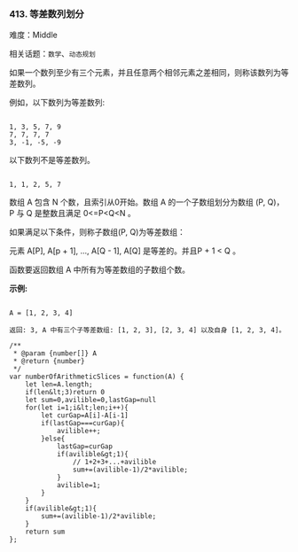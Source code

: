 ### 413. 等差数列划分

难度：Middle

相关话题：`数学`、`动态规划`

如果一个数列至少有三个元素，并且任意两个相邻元素之差相同，则称该数列为等差数列。



例如，以下数列为等差数列:





```

1, 3, 5, 7, 9
7, 7, 7, 7
3, -1, -5, -9
```

以下数列不是等差数列。





```

1, 1, 2, 5, 7
```





数组 A 包含 N 个数，且索引从0开始。数组 A 的一个子数组划分为数组 (P, Q)，P 与 Q 是整数且满足 0&lt;=P&lt;Q&lt;N 。



如果满足以下条件，则称子数组(P, Q)为等差数组：



元素 A[P], A[p + 1], ..., A[Q - 1], A[Q] 是等差的。并且P + 1 &lt; Q 。



函数要返回数组 A 中所有为等差数组的子数组个数。







 **示例:** 





```

A = [1, 2, 3, 4]

返回: 3, A 中有三个子等差数组: [1, 2, 3], [2, 3, 4] 以及自身 [1, 2, 3, 4]。

```


```
/**
 * @param {number[]} A
 * @return {number}
 */
var numberOfArithmeticSlices = function(A) {
    let len=A.length;
    if(len&lt;3)return 0
    let sum=0,avilible=0,lastGap=null
    for(let i=1;i&lt;len;i++){
        let curGap=A[i]-A[i-1]
        if(lastGap===curGap){
            avilible++;
        }else{
            lastGap=curGap
            if(avilible&gt;1){
                // 1+2+3+...+avilible
                sum+=(avilible-1)/2*avilible;   
            }
            avilible=1;
        }
    }
    if(avilible&gt;1){
        sum+=(avilible-1)/2*avilible;   
    }
    return sum
};



```
